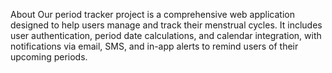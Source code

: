 About
Our period tracker project is a comprehensive web application designed to help users manage and track their menstrual cycles. It includes user authentication, period date calculations, and calendar integration, with notifications via email, SMS, and in-app alerts to remind users of their upcoming periods.
